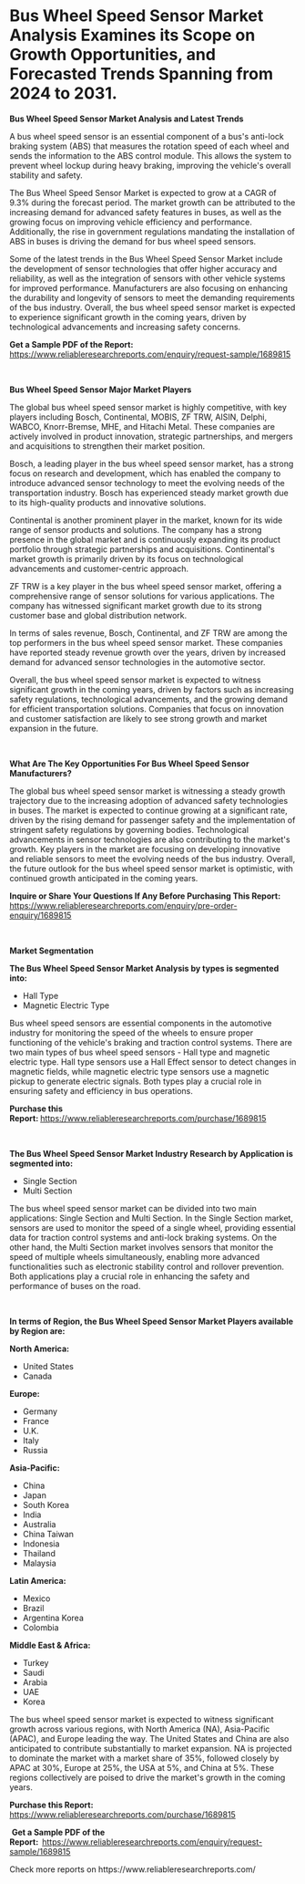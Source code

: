 <p><h1>Bus Wheel Speed Sensor Market Analysis Examines its Scope on Growth Opportunities, and Forecasted Trends Spanning from 2024 to 2031.</h1></p><p><strong>Bus Wheel Speed Sensor Market Analysis and Latest Trends</strong></p>
<p><p>A bus wheel speed sensor is an essential component of a bus's anti-lock braking system (ABS) that measures the rotation speed of each wheel and sends the information to the ABS control module. This allows the system to prevent wheel lockup during heavy braking, improving the vehicle's overall stability and safety.</p><p>The Bus Wheel Speed Sensor Market is expected to grow at a CAGR of 9.3% during the forecast period. The market growth can be attributed to the increasing demand for advanced safety features in buses, as well as the growing focus on improving vehicle efficiency and performance. Additionally, the rise in government regulations mandating the installation of ABS in buses is driving the demand for bus wheel speed sensors.</p><p>Some of the latest trends in the Bus Wheel Speed Sensor Market include the development of sensor technologies that offer higher accuracy and reliability, as well as the integration of sensors with other vehicle systems for improved performance. Manufacturers are also focusing on enhancing the durability and longevity of sensors to meet the demanding requirements of the bus industry. Overall, the bus wheel speed sensor market is expected to experience significant growth in the coming years, driven by technological advancements and increasing safety concerns.</p></p>
<p><strong>Get a Sample PDF of the Report:&nbsp;</strong> <a href="https://www.reliableresearchreports.com/enquiry/request-sample/1689815">https://www.reliableresearchreports.com/enquiry/request-sample/1689815</a></p>
<p>&nbsp;</p>
<p><strong>Bus Wheel Speed Sensor Major Market Players</strong></p>
<p><p>The global bus wheel speed sensor market is highly competitive, with key players including Bosch, Continental, MOBIS, ZF TRW, AISIN, Delphi, WABCO, Knorr-Bremse, MHE, and Hitachi Metal. These companies are actively involved in product innovation, strategic partnerships, and mergers and acquisitions to strengthen their market position.</p><p>Bosch, a leading player in the bus wheel speed sensor market, has a strong focus on research and development, which has enabled the company to introduce advanced sensor technology to meet the evolving needs of the transportation industry. Bosch has experienced steady market growth due to its high-quality products and innovative solutions.</p><p>Continental is another prominent player in the market, known for its wide range of sensor products and solutions. The company has a strong presence in the global market and is continuously expanding its product portfolio through strategic partnerships and acquisitions. Continental's market growth is primarily driven by its focus on technological advancements and customer-centric approach.</p><p>ZF TRW is a key player in the bus wheel speed sensor market, offering a comprehensive range of sensor solutions for various applications. The company has witnessed significant market growth due to its strong customer base and global distribution network.</p><p>In terms of sales revenue, Bosch, Continental, and ZF TRW are among the top performers in the bus wheel speed sensor market. These companies have reported steady revenue growth over the years, driven by increased demand for advanced sensor technologies in the automotive sector.</p><p>Overall, the bus wheel speed sensor market is expected to witness significant growth in the coming years, driven by factors such as increasing safety regulations, technological advancements, and the growing demand for efficient transportation solutions. Companies that focus on innovation and customer satisfaction are likely to see strong growth and market expansion in the future.</p></p>
<p>&nbsp;</p>
<p><strong>What Are The Key Opportunities For Bus Wheel Speed Sensor Manufacturers?</strong></p>
<p><p>The global bus wheel speed sensor market is witnessing a steady growth trajectory due to the increasing adoption of advanced safety technologies in buses. The market is expected to continue growing at a significant rate, driven by the rising demand for passenger safety and the implementation of stringent safety regulations by governing bodies. Technological advancements in sensor technologies are also contributing to the market's growth. Key players in the market are focusing on developing innovative and reliable sensors to meet the evolving needs of the bus industry. Overall, the future outlook for the bus wheel speed sensor market is optimistic, with continued growth anticipated in the coming years.</p></p>
<p><strong>Inquire or Share Your Questions If Any Before Purchasing This Report:</strong> <a href="https://www.reliableresearchreports.com/enquiry/pre-order-enquiry/1689815">https://www.reliableresearchreports.com/enquiry/pre-order-enquiry/1689815</a></p>
<p>&nbsp;</p>
<p><strong>Market Segmentation</strong></p>
<p><strong>The Bus Wheel Speed Sensor Market Analysis by types is segmented into:</strong></p>
<p><ul><li>Hall Type</li><li>Magnetic Electric Type</li></ul></p>
<p><p>Bus wheel speed sensors are essential components in the automotive industry for monitoring the speed of the wheels to ensure proper functioning of the vehicle's braking and traction control systems. There are two main types of bus wheel speed sensors - Hall type and magnetic electric type. Hall type sensors use a Hall Effect sensor to detect changes in magnetic fields, while magnetic electric type sensors use a magnetic pickup to generate electric signals. Both types play a crucial role in ensuring safety and efficiency in bus operations.</p></p>
<p><strong>Purchase this Report:&nbsp;</strong><a href="https://www.reliableresearchreports.com/purchase/1689815">https://www.reliableresearchreports.com/purchase/1689815</a></p>
<p>&nbsp;</p>
<p><strong>The Bus Wheel Speed Sensor Market Industry Research by Application is segmented into:</strong></p>
<p><ul><li>Single Section</li><li>Multi Section</li></ul></p>
<p><p>The bus wheel speed sensor market can be divided into two main applications: Single Section and Multi Section. In the Single Section market, sensors are used to monitor the speed of a single wheel, providing essential data for traction control systems and anti-lock braking systems. On the other hand, the Multi Section market involves sensors that monitor the speed of multiple wheels simultaneously, enabling more advanced functionalities such as electronic stability control and rollover prevention. Both applications play a crucial role in enhancing the safety and performance of buses on the road.</p></p>
<p>&nbsp;</p>
<p><strong>In terms of Region, the Bus Wheel Speed Sensor Market Players available by Region are:</strong></p>
<p>
    <p> <strong> North America: </strong>
        <ul>
            <li>United States</li>
            <li>Canada</li>
        </ul>
        </p> 
    <p> <strong> Europe: </strong>
        <ul>
            <li>Germany</li>
            <li>France</li>
            <li>U.K.</li>
            <li>Italy</li>
            <li>Russia</li>
        </ul>
        </p> 
    <p> <strong> Asia-Pacific: </strong>
        <ul>
            <li>China</li>
            <li>Japan</li>
            <li>South Korea</li>
            <li>India</li>
            <li>Australia</li>
            <li>China Taiwan</li>
            <li>Indonesia</li>
            <li>Thailand</li>
            <li>Malaysia</li>
        </ul>
        </p> 
    <p> <strong> Latin America: </strong>
        <ul>
            <li>Mexico</li>
            <li>Brazil</li>
            <li>Argentina Korea</li>
            <li>Colombia</li>
        </ul>
        </p> 
    <p> <strong> Middle East & Africa: </strong>
        <ul>
            <li>Turkey</li>
            <li>Saudi</li>
            <li>Arabia</li>
            <li>UAE</li>
            <li>Korea</li>
        </ul>
    </p>
    </p>
<p><p>The bus wheel speed sensor market is expected to witness significant growth across various regions, with North America (NA), Asia-Pacific (APAC), and Europe leading the way. The United States and China are also anticipated to contribute substantially to market expansion. NA is projected to dominate the market with a market share of 35%, followed closely by APAC at 30%, Europe at 25%, the USA at 5%, and China at 5%. These regions collectively are poised to drive the market's growth in the coming years.</p></p>
<p><strong>Purchase this Report: </strong><a href="https://www.reliableresearchreports.com/purchase/1689815">https://www.reliableresearchreports.com/purchase/1689815</a></p>
<p>&nbsp;<strong>Get a Sample PDF of the Report:&nbsp;&nbsp;</strong><a href="https://www.reliableresearchreports.com/enquiry/request-sample/1689815">https://www.reliableresearchreports.com/enquiry/request-sample/1689815</a></p>
<p><strong></strong></p>
<p>Check more reports on https://www.reliableresearchreports.com/</p>
